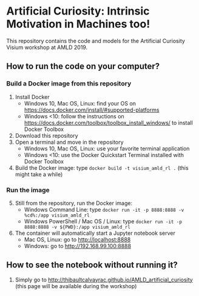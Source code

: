 # Artificial Curiosity: Intrinsic Motivation in Machines too!

This repository contains the code and models for the Artificial Curiosity Visium workshop at AMLD 2019.

## How to run the code on your computer?

### Build a Docker image from this repository
1. Install Docker
    * Windows 10, Mac OS, Linux: find your OS on <https://docs.docker.com/install/#supported-platforms>
    * Windows <10: follow the instructions on <https://docs.docker.com/toolbox/toolbox_install_windows/> to install Docker Toolbox
2. Download this repository
3. Open a terminal and move in the repository
    * Windows 10, Mac OS, Linux: use your favorite terminal application
    * Windows <10: use the Docker Quickstart Terminal installed with Docker Toolbox
4. Build the Docker image: type `docker build -t visium_amld_rl .` (this might take a while)

### Run the image
5. Still from the repository, run the Docker image:
    * Windows Command Line: type `docker run -it -p 8888:8888 -v %cd%:/app visium_amld_rl`
    * Windows PowerShell / Mac OS / Linux: type `docker run -it -p 8888:8888 -v ${PWD}:/app visium_amld_rl`
6. The container will automatically start a Jupyter notebook server
    * Mac OS, Linux: go to <http://localhost:8888>
    * Windows: go to <http://192.168.99.100:8888>

## How to see the notebook without running it?

1. Simply go to <http://thibaultcalvayrac.github.io/AMLD_artificial_curiosity> (this page will be available during the workshop)
